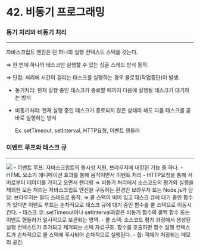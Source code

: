 # 42. 비동기 프로그래밍

### 동기 처리와 비동기 처리

---

자바스크립트 엔진은 단 하나의 실행 컨텍스트 스택을 갖는다.

⇒ 한 번에 하나의 태스크만 실행할 수 있는 싱글 스레드 방식 동작.

⇒ 단점: 처리에 시간이 걸리는 태스크를 실행하는 경우 블로킹(작업중단)이 발생.

- 동기처리: 현재 실행 중인 태스크가 종료할 때까지 다음에 실행될 태스크가 대기하는 방식
- 비동기처리: 현재 실행 중인 태스크가 종료되지 않은 상태라 해도 다음 태스크를 곧바로 실행하는 방식
    
    Ex. setTimeout, setInterval, HTTP요청, 이벤트 핸들러
    

### 이벤트 루프와 태스크 큐

---
<img src="https://velog.velcdn.com/images%2Fdami%2Fpost%2F92d91a92-ac32-449d-9b5e-faac8256eee9%2Fimage.png" />
- 이벤트 루프: 자바스크립트의 동시성 지원, 브라우저에 내장된 기능 중 하나.
    - HTML 요소가 애니메이션 효과를 통해 움직이면서 이벤트 처리
    - HTTP요청을 통해 서버로부터 데이터를 가지고 오면서 렌더링    
    ⇒ 비동기 처리에서 소스코드의 평가와 실행을 제외한 모든 처리는 자바스크립트 엔진을 구동하는 환경인 브라우저 또는 Node.js가 담당. 브라우저는 멀티 스레드로 동작.    
    ⇒ 콜 스택이 비어 있고 태스크 큐에 대기 중인 함수가 있다면 이벤트 루프는 순차적으로 태스크 큐에 대기 중인 함수를 콜 스택으로 이동시킨다.    
- 태스크 큐: setTimeout이나 setInterval과같은 비동기 함수의 콜백 함수 또는 이벤트 핸들러가 일시적으로 보관되는 영역.
- 콜 스택: 소스코드 평가 과정에서 생성된 실행 컨텍스트가 추가되고 제거되는 스택 자료구조. 함수를 호출하면 함수 실행 컨택스트가 순차적으로 콜 스택에 푸시되어 순차적으로 실행된다.
- 힙: 객체가 저장되는 메모리 공간.